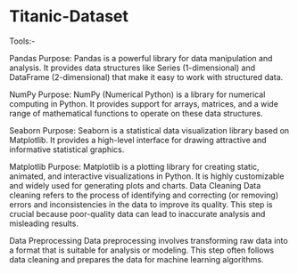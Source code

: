 # Titanic-Dataset
Tools:-

Pandas Purpose: Pandas is a powerful library for data manipulation and analysis. It provides data structures like Series (1-dimensional) and DataFrame (2-dimensional) that make it easy to work with structured data.

NumPy Purpose: NumPy (Numerical Python) is a library for numerical computing in Python. It provides support for arrays, matrices, and a wide range of mathematical functions to operate on these data structures.

Seaborn Purpose: Seaborn is a statistical data visualization library based on Matplotlib. It provides a high-level interface for drawing attractive and informative statistical graphics.

Matplotlib Purpose: Matplotlib is a plotting library for creating static, animated, and interactive visualizations in Python. It is highly customizable and widely used for generating plots and charts.
Data Cleaning Data cleaning refers to the process of identifying and correcting (or removing) errors and inconsistencies in the data to improve its quality. This step is crucial because poor-quality data can lead to inaccurate analysis and misleading results.

Data Preprocessing Data preprocessing involves transforming raw data into a format that is suitable for analysis or modeling. This step often follows data cleaning and prepares the data for machine learning algorithms.
